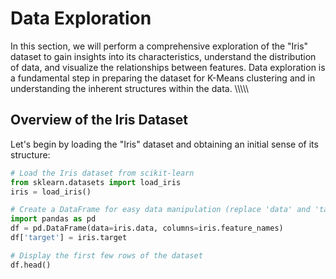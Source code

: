 # Data Exploration

In this section, we will perform a comprehensive exploration of the "Iris" dataset to gain insights into its characteristics, understand the distribution of data, and visualize the relationships between features. Data exploration is a fundamental step in preparing the dataset for K-Means clustering and in understanding the inherent structures within the data.
\\\\\\\\\
## Overview of the Iris Dataset

Let's begin by loading the "Iris" dataset and obtaining an initial sense of its structure:

```python
# Load the Iris dataset from scikit-learn
from sklearn.datasets import load_iris
iris = load_iris()

# Create a DataFrame for easy data manipulation (replace 'data' and 'target' accordingly)
import pandas as pd
df = pd.DataFrame(data=iris.data, columns=iris.feature_names)
df['target'] = iris.target

# Display the first few rows of the dataset
df.head()

